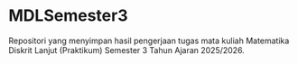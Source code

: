 # MDLSemester3
Repositori yang menyimpan hasil pengerjaan tugas mata kuliah Matematika Diskrit Lanjut (Praktikum) Semester 3 Tahun Ajaran 2025/2026.
